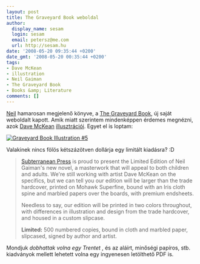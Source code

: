 ```yaml
---
layout: post
title: The Graveyard Book weboldal
author:
  display_name: sesam
  login: sesam
  email: petersz@me.com
  url: http://sesam.hu
date: '2008-05-20 09:35:44 +0200'
date_gmt: '2008-05-20 00:35:44 +0200'
tags:
- Dave McKean
- illustration
- Neil Gaiman
- The Graveyard Book
- Books &amp; Literature
comments: []
---
```


[Neil](http://neilgaiman.com) hamarosan megjelenő könyve, a [The Graveyard Book](http://www.thegraveyardbook.com), új saját weboldalt kapott. Amik miatt szerintem mindenképpen érdemes megnézni, azok [Dave McKean](http://en.wikipedia.org/wiki/Dave_Mckean) [illusztrációi](http://www.thegraveyardbook.com/illustrations). Egyet el is loptam:

[![Graveyard Book Illustration #5](http://www.sesam.hu.php5-19.dfw1-2.websitetestlink.com/wp-content/uploads/2008/05/image5_smaller.jpg)](http://www.thegraveyardbook.com/illustrations)

Valakinek nincs fölös kétszázötven dollárja egy limitált kiadásra? :D

> [Subterranean Press](http://www.subterraneanpress.com) is proud to present the Limited Edition of Neil Gaiman's new novel, a masterwork that will appeal to both children and adults. We're still working with artist Dave McKean on the specifics, but we can tell you our edition will be larger than the trade hardcover, printed on Mohawk Superfine, bound with an Iris cloth spine and marbled papers over the boards, with premium endsheets.
> 
> Needless to say, our edition will be printed in two colors throughout, with differences in illustration and design from the trade hardcover, and housed in a custom slipcase.
> 
> **Limited:** 500 numbered copies, bound in cloth and marbled paper, slipcased, signed by author and artist.

Mondjuk _dobhattak volna egy Trentet_ , és az aláírt, minőségi papíros, stb. kiadványok mellett lehetett volna egy ingyenesen letölthető PDF is.
